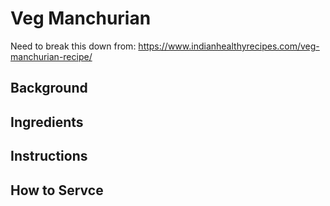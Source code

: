 # Veg Manchurian
Need to break this down from: https://www.indianhealthyrecipes.com/veg-manchurian-recipe/

## Background

## Ingredients

## Instructions

## How to Servce
